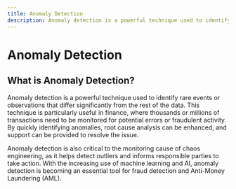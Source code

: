 ```yaml
---
title: Anomaly Detection
description: Anomaly detection is a powerful technique used to identify rare events or observations that differ significantly from the rest of the data. This technique is particularly useful in finance, where thousands or millions of transactions need to be monitored for potential errors or fraudulent activity.
---
```


# Anomaly Detection

## What is Anomaly Detection?

Anomaly detection is a powerful technique used to identify rare events or observations that differ significantly from the rest of the data. This technique is particularly useful in finance, where thousands or millions of transactions need to be monitored for potential errors or fraudulent activity. By quickly identifying anomalies, root cause analysis can be enhanced, and support can be provided to resolve the issue.

Anomaly detection is also critical to the monitoring cause of chaos engineering, as it helps detect outliers and informs responsible parties to take action. With the increasing use of machine learning and AI, anomaly detection is becoming an essential tool for fraud detection and Anti-Money Laundering (AML).
